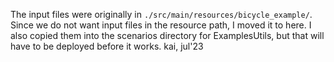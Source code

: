 The input files were originally in ```./src/main/resources/bicycle_example/```.  Since we do not want input files in the resource path, I moved it to here.  I also copied them into the scenarios directory for ExamplesUtils, but that will have to be deployed before it works.  kai, jul'23
